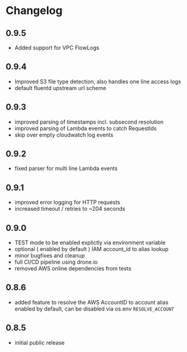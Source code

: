 # Changelog

## 0.9.5
- Added support for VPC FlowLogs

## 0.9.4
- Improved S3 file type detection, also handles one line access logs
- default fluentd upstream url scheme

## 0.9.3
- improved parsing of timestamps incl. subsecond resolution
- improved parsing of Lambda events to catch RequestIds
- skip over empty cloudwatch log events

## 0.9.2
- fixed parser for multi line Lambda events

## 0.9.1
- improved error logging for HTTP requests
- increased timeout / retries to ~204 seconds

## 0.9.0
- TEST mode to be enabled explictly via environment variable
- optional ( enabled by default ) IAM account_id to alias lookup
- minor bugfixes and cleanup
- full CI/CD pipeline using drone.io
- removed AWS online dependencies from tests

## 0.8.6
- added feature to resolve the AWS AccountID to account alias  
  enabled by default, can be disabled via os.env `RESOLVE_ACCOUNT`

## 0.8.5
- initial public release
